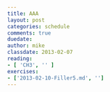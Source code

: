 ```yaml
---
title: AAA
layout: post
categories: schedule
comments: true
duedate:
author: mike
classdate: 2013-02-07
reading:
- [ 'CH3', '' ]
exercises:
- ['2013-02-10-Filler5.md', '']
---
```


